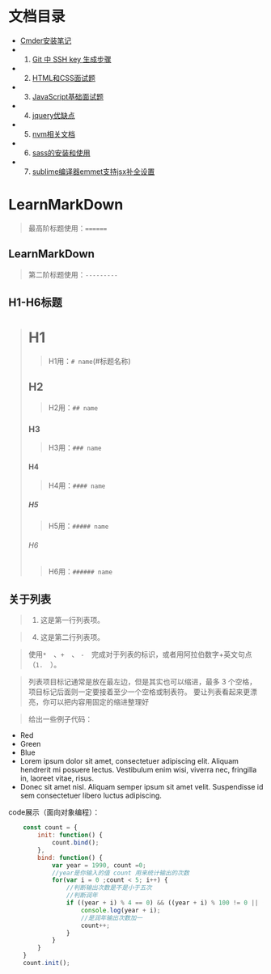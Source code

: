 # 文档目录
* [Cmder安装笔记](https://github.com/LeeXhuan/LearnMarkDown/blob/master/cmder.md) 
* 1. [ Git 中 SSH key 生成步骤](https://github.com/LeeXhuan/LearnMarkDown/blob/master/git-sshkey.md)
* 2. [HTML和CSS面试题](https://github.com/LeeXhuan/LearnMarkDown/blob/master/html-css.md)
* 3. [JavaScript基础面试题](https://github.com/LeeXhuan/LearnMarkDown/blob/master/javascript-basics.md)
* 4. [jquery优缺点](https://github.com/LeeXhuan/LearnMarkDown/blob/master/jquery-merit-and-demerit.md)
* 5. [nvm相关文档](https://github.com/LeeXhuan/LearnMarkDown/blob/master/nvm.md )
* 6. [sass的安装和使用](https://github.com/LeeXhuan/LearnMarkDown/blob/master/sass-installation-and-use.md)
* 7. [sublime编译器emmet支持jsx补全设置](https://github.com/LeeXhuan/LearnMarkDown/blob/master/sublime-emmet-jsx-set.md)

LearnMarkDown 
==================
>最高阶标题使用：`======`

LearnMarkDown
------------------
>第二阶标题使用：`---------`

H1-H6标题
------------------
># H1
> > H1用：`# name`(#标题名称) 
>## H2
> > H2用：`## name`  
>### H3
> > H3用：`### name`  
>#### H4
> > H4用：`#### name`  
>##### H5
> > H5用：`##### name`  
>###### H6
> > H6用：`###### name`

## 关于列表

>1. 这是第一行列表项。

>4. 这是第二行列表项。

> 使用`*  `、`+  `、 `-  `完成对于列表的标识，或者用阿拉伯数字+英文句点（`1.  `）。

> 列表项目标记通常是放在最左边，但是其实也可以缩进，最多 3 个空格，项目标记后面则一定要接着至少一个空格或制表符。
要让列表看起来更漂亮，你可以把内容用固定的缩进整理好

> 给出一些例子代码：
*   Red
*   Green
*   Blue
*   Lorem ipsum dolor sit amet, consectetuer adipiscing elit.
Aliquam hendrerit mi posuere lectus. Vestibulum enim wisi,
viverra nec, fringilla in, laoreet vitae, risus.
*   Donec sit amet nisl. Aliquam semper ipsum sit amet velit.
Suspendisse id sem consectetuer libero luctus adipiscing.

code展示（面向对象编程）：
```javascript
    const count = {
        init: function() {
            count.bind();
        },
        bind: function() {
            var year = 1990, count =0;
            //year是你输入的值 count 用来统计输出的次数
            for(var i = 0 ;count < 5; i++) {
                //判断输出次数是不是小于五次
                //判断润年
                if ((year + i) % 4 == 0) && ((year + i) % 100 != 0 || (year + i) % 400 == 0) {
                    console.log(year + i);
                    //是润年输出次数加一
                    count++;
                }
            }
        }
    }
    count.init();
```
